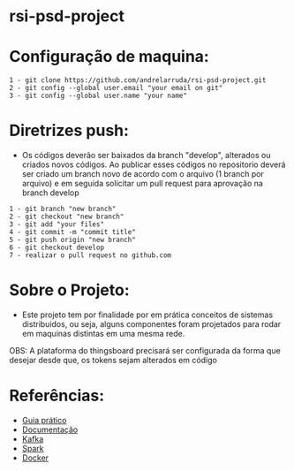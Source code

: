# rsi-psd-project

# Configuração de maquina:
```
1 - git clone https://github.com/andrelarruda/rsi-psd-project.git
2 - git config --global user.email "your email on git"
3 - git config --global user.name "your name"
```

# Diretrizes push:
* Os códigos deverão ser baixados da branch "develop", alterados ou criados novos códigos. Ao publicar esses códigos no repositorio deverá ser criado um branch novo de acordo com o arquivo (1 branch por arquivo) e em seguida solicitar um pull request para aprovação na branch develop
```
1 - git branch "new branch"
2 - git checkout "new branch"
3 - git add "your files"
4 - git commit -m "commit title"
5 - git push origin "new branch"
6 - git checkout develop
7 - realizar o pull request no github.com 
```

# Sobre o Projeto:
* Este projeto tem por finalidade por em prática conceitos de sistemas distribuidos, ou seja, alguns componentes foram projetados para rodar em maquinas distintas em uma mesma rede.

OBS: A plataforma do thingsboard precisará ser configurada da forma que desejar desde que, os tokens sejam alterados em código

# Referências:
- [Guia prático](https://rogerdudler.github.io/git-guide/index.pt_BR.html)
- [Documentação](https://git-scm.com/doc)
- [Kafka](https://kafka.apache.org/)
- [Spark](https://spark.apache.org/)
- [Docker](https://docs.docker.com/)
